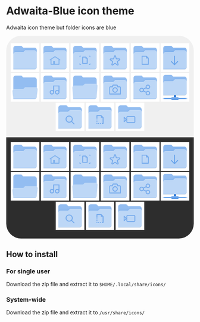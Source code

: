 # Adwaita-Blue icon theme

Adwaita icon theme but folder icons are blue

<center style="background-color: #f0f0f0; border-top-left-radius: 30pt; border-top-right-radius: 30pt; padding-top: 15pt; padding-bottom: 10pt;"> <img src="Adwaita-Blue/512x512/places/folder.png" style="zoom:15%;"/> <img src="Adwaita-Blue/512x512/places/user-home.png" style="zoom:15%;"/> <img src="Adwaita-Blue/512x512/places/user-desktop.png" style="zoom:15%;"/> <img src="Adwaita-Blue/512x512/places/user-bookmarks.png" style="zoom:15%;"/> <img src="Adwaita-Blue/512x512/places/folder-documents.png" style="zoom:15%;"/> <img src="Adwaita-Blue/512x512/places/folder-download.png" style="zoom:15%;"/> <img src="Adwaita-Blue/512x512/places/folder-drag-accept.png" style="zoom:15%;"/> <img src="Adwaita-Blue/512x512/places/folder-music.png" style="zoom:15%;"/> <img src="Adwaita-Blue/512x512/places/folder-open.png" style="zoom:15%;"/> <img src="Adwaita-Blue/512x512/places/folder-pictures.png" style="zoom:15%;"/> <img src="Adwaita-Blue/512x512/places/folder-publicshare.png" style="zoom:15%;"/> <img src="Adwaita-Blue/512x512/places/folder-remote.png" style="zoom:15%;"/> <img src="Adwaita-Blue/512x512/places/folder-saved-search.png" style="zoom:15%;"/> <img src="Adwaita-Blue/512x512/places/folder-templates.png" style="zoom:15%;"/> <img src="Adwaita-Blue/512x512/places/folder-videos.png" style="zoom:15%;"/> </center>
<center style="background-color: #2d2d2d; border-bottom-left-radius: 30pt; border-bottom-right-radius: 30pt; padding-bottom: 15pt; padding-top: 10pt;"> <img src="Adwaita-Blue/512x512/places/folder.png" style="zoom:15%;"/> <img src="Adwaita-Blue/512x512/places/user-home.png" style="zoom:15%;"/> <img src="Adwaita-Blue/512x512/places/user-desktop.png" style="zoom:15%;"/> <img src="Adwaita-Blue/512x512/places/user-bookmarks.png" style="zoom:15%;"/> <img src="Adwaita-Blue/512x512/places/folder-documents.png" style="zoom:15%;"/> <img src="Adwaita-Blue/512x512/places/folder-download.png" style="zoom:15%;"/> <img src="Adwaita-Blue/512x512/places/folder-drag-accept.png" style="zoom:15%;"/> <img src="Adwaita-Blue/512x512/places/folder-music.png" style="zoom:15%;"/> <img src="Adwaita-Blue/512x512/places/folder-open.png" style="zoom:15%;"/> <img src="Adwaita-Blue/512x512/places/folder-pictures.png" style="zoom:15%;"/> <img src="Adwaita-Blue/512x512/places/folder-publicshare.png" style="zoom:15%;"/> <img src="Adwaita-Blue/512x512/places/folder-remote.png" style="zoom:15%;"/> <img src="Adwaita-Blue/512x512/places/folder-saved-search.png" style="zoom:15%;"/> <img src="Adwaita-Blue/512x512/places/folder-templates.png" style="zoom:15%;"/> <img src="Adwaita-Blue/512x512/places/folder-videos.png" style="zoom:15%;"/> </center> 

## How to install

### For single user

Download the zip file and extract it to `$HOME/.local/share/icons/` 

### System-wide

Download the zip file and extract it to `/usr/share/icons/`